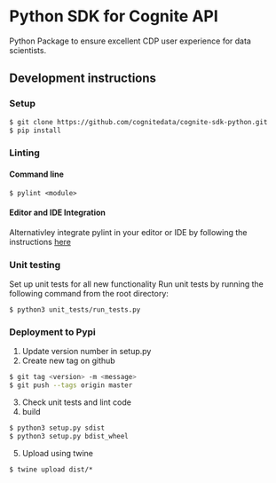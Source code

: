 Python SDK for Cognite API
==========================
Python Package to ensure excellent CDP user experience for data scientists.

## Development instructions
### Setup
```bash
$ git clone https://github.com/cognitedata/cognite-sdk-python.git
$ pip install
```

### Linting
#### Command line
`$ pylint <module>`
#### Editor and IDE Integration
Alternativley integrate pylint in your editor or IDE by following the instructions [here](https://docs.pylint.org/en/1.6.0/ide-integration.html)

### Unit testing
Set up unit tests for all new functionality
Run unit tests by running the following command from the root directory:

`$ python3 unit_tests/run_tests.py`

### Deployment to Pypi
1. Update version number in setup.py
2. Create new tag on github
```bash
$ git tag <version> -m <message>
$ git push --tags origin master
```
3. Check unit tests and lint code
4. build
```bash
$ python3 setup.py sdist
$ python3 setup.py bdist_wheel
```
5. Upload using twine

`$ twine upload dist/*`

